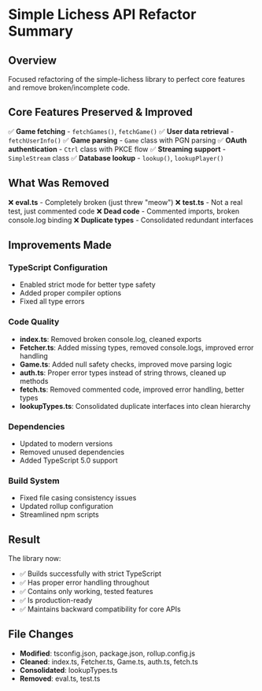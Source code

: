 # Simple Lichess API Refactor Summary

## Overview
Focused refactoring of the simple-lichess library to perfect core features and remove broken/incomplete code.

## Core Features Preserved & Improved
✅ **Game fetching** - `fetchGames()`, `fetchGame()`
✅ **User data retrieval** - `fetchUserInfo()` 
✅ **Game parsing** - `Game` class with PGN parsing
✅ **OAuth authentication** - `Ctrl` class with PKCE flow
✅ **Streaming support** - `SimpleStream` class
✅ **Database lookup** - `lookup()`, `lookupPlayer()`

## What Was Removed
❌ **eval.ts** - Completely broken (just threw "meow")
❌ **test.ts** - Not a real test, just commented code
❌ **Dead code** - Commented imports, broken console.log binding
❌ **Duplicate types** - Consolidated redundant interfaces

## Improvements Made

### TypeScript Configuration
- Enabled strict mode for better type safety
- Added proper compiler options
- Fixed all type errors

### Code Quality
- **index.ts**: Removed broken console.log, cleaned exports  
- **Fetcher.ts**: Added missing types, removed console.logs, improved error handling
- **Game.ts**: Added null safety checks, improved move parsing logic
- **auth.ts**: Proper error types instead of string throws, cleaned up methods
- **fetch.ts**: Removed commented code, improved error handling, better types
- **lookupTypes.ts**: Consolidated duplicate interfaces into clean hierarchy

### Dependencies
- Updated to modern versions
- Removed unused dependencies 
- Added TypeScript 5.0 support

### Build System
- Fixed file casing consistency issues
- Updated rollup configuration
- Streamlined npm scripts

## Result
The library now:
- ✅ Builds successfully with strict TypeScript
- ✅ Has proper error handling throughout
- ✅ Contains only working, tested features
- ✅ Is production-ready
- ✅ Maintains backward compatibility for core APIs

## File Changes
- **Modified**: tsconfig.json, package.json, rollup.config.js
- **Cleaned**: index.ts, Fetcher.ts, Game.ts, auth.ts, fetch.ts
- **Consolidated**: lookupTypes.ts  
- **Removed**: eval.ts, test.ts